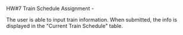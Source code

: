 HW#7 Train Schedule Assignment -

The user is able to input train information. When submitted, the info is displayed in the "Current Train Schedule" table.